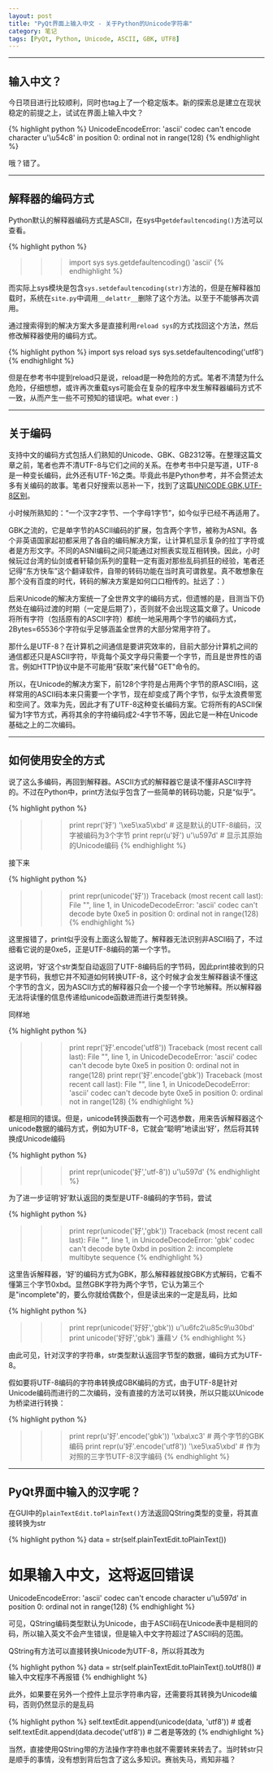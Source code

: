 ```yaml
---
layout: post
title: "PyQt界面上输入中文 - 关于Python的Unicode字符串"
category: 笔记
tags: [PyQt, Python, Unicode, ASCII, GBK, UTF8]
---
```


---

## 输入中文？

今日项目进行比较顺利，同时也tag上了一个稳定版本。新的探索总是建立在现状稳定的前提之上，试试在界面上输入中文？

{% highlight python %}
UnicodeEncodeError: 'ascii' codec can't encode character u'\u54c8' in position 0: ordinal not in range(128)
{% endhighlight %}

哦？错了。

---

## 解释器的编码方式

Python默认的解释器编码方式是ASCII，在sys中`getdefaultencoding()`方法可以查看。

{% highlight python %}
>>> import sys
>>> sys.getdefaultencoding()
'ascii'
{% endhighlight %}

而实际上sys模块是包含`sys.setdefaultencoding(str)`方法的，但是在解释器加载时，系统在`site.py`中调用`__delattr__`删除了这个方法。以至于不能够再次调用。

通过搜索得到的解决方案大多是直接利用`reload sys`的方式找回这个方法，然后修改解释器使用的编码方式。

{% highlight python %}
import sys
reload sys
sys.setdefaultencoding('utf8')
{% endhighlight %}

但是在参考书中提到reload只是说，reload是一种危险的方式。笔者不清楚为什么危险，仔细想想，或许再次重载sys可能会在复杂的程序中发生解释器编码方式不一致，从而产生一些不可预知的错误吧。what ever : )

---

## 关于编码

支持中文的编码方式包括人们熟知的Unicode、GBK、GB2312等。在整理这篇文章之前，笔者也弄不清UTF-8与它们之间的关系。在参考书中只是写道，UTF-8是一种变长编码，此外还有UTF-16之类。毕竟此书是Python参考，并不会赘述太多有关编码的故事。笔者只好搜索以恶补一下，找到了这篇[UNICODE,GBK,UTF-8区别][]。

小时候所熟知的：“一个汉字2字节、一个字母1字节”，如今似乎已经不再适用了。

GBK之流的，它是单字节的ASCII编码的扩展，包含两个字节，被称为ASNI。各个非英语国家起初都采用了各自的编码解决方案，让计算机显示复杂的拉丁字符或者是方形文字。不同的ASNI编码之间只能通过对照表实现互相转换。因此，小时候玩过台湾的仙剑或者轩辕剑系列的童鞋一定有面对那些乱码抓狂的经验，笔者还记得“东方快车”这个翻译软件，自带的转码功能在当时真可谓救星。真不敢想象在那个没有百度的时代，转码的解决方案是如何口口相传的。扯远了：）

后来Unicode的解决方案统一了全世界文字的编码方式，但遗憾的是，目测当下仍然处在编码过渡的时期（一定是后期了），否则就不会出现这篇文章了。Unicode将所有字符（包括原有的ASCII字符）都统一地采用两个字节的编码方式，2Bytes=65536个字符似乎足够涵盖全世界的大部分常用字符了。

那什么是UTF-8？在计算机之间通信是要讲究效率的，目前大部分计算机之间的通信都还只是ASCII字符，毕竟每个英文字母只需要一个字节，而且是世界性的语言。例如HTTP协议中是不可能用“获取”来代替"GET"命令的。

所以，在Unicode的解决方案下，前128个字符是占用两个字节的原ASCII码，这样常用的ASCII码本来只需要一个字节，现在却变成了两个字节，似乎太浪费带宽和空间了。效率为先，因此才有了UTF-8这种变长编码方案。它将所有的ASCII保留为1字节方式，再将其余的字符编码成2-4字节不等，因此它是一种在Unicode基础之上的二次编码。

---

## 如何使用安全的方式

说了这么多编码，再回到解释器。ASCII方式的解释器它是读不懂非ASCII字符的。不过在Python中，print方法似乎包含了一些简单的转码功能，只是“似乎”。

{% highlight python %}
>>> print repr('好')
'\xe5\xa5\xbd'             # 这是默认的UTF-8编码，汉字被编码为3个字节
>>> print repr(u'好')
u'\u597d'                  # 显示其原始的Unicode编码
{% endhighlight %}

接下来

{% highlight python %}
>>> print repr(unicode('好'))
Traceback (most recent call last):
  File "<stdin>", line 1, in <module>
UnicodeDecodeError: 'ascii' codec can't decode byte 0xe5 in position 0: ordinal not in range(128)
{% endhighlight %}


这里报错了，print似乎没有上面这么智能了。解释器无法识别非ASCII码了，不过细看它说的是0xe5，正是UTF-8编码的第一个字节。

这说明，‘好’这个str类型自动返回了UTF-8编码后的字节码，因此print接收到的只是字节码，我想它并不知道如何转换UTF-8，这个时候才会发生解释器读不懂这个字节的含义，因为ASCII方式的解释器只会一个接一个字节地解释。所以解释器无法将读懂的信息传递给unicode函数进而进行类型转换。

同样地

{% highlight python %}
>>> print repr('好'.encode('utf8'))
Traceback (most recent call last):
  File "<stdin>", line 1, in <module>
UnicodeDecodeError: 'ascii' codec can't decode byte 0xe5 in position 0: ordinal not in range(128)
>>> print repr('好'.encode('gbk'))
Traceback (most recent call last):
  File "<stdin>", line 1, in <module>
UnicodeDecodeError: 'ascii' codec can't decode byte 0xe5 in position 0: ordinal not in range(128)
{% endhighlight %}

都是相同的错误。但是，unicode转换函数有一个可选参数，用来告诉解释器这个unicode数据的编码方式，例如为UTF-8，它就会“聪明”地读出‘好’，然后将其转换成Unicode编码

{% highlight python %}
>>> print repr(unicode('好','utf-8'))
u'\u597d'
{% endhighlight %}

为了进一步证明‘好’默认返回的类型是UTF-8编码的字节码，尝试

{% highlight python %}
>>> print repr(unicode('好','gbk'))
Traceback (most recent call last):
  File "<stdin>", line 1, in <module>
UnicodeDecodeError: 'gbk' codec can't decode byte 0xbd in position 2: incomplete multibyte sequence
{% endhighlight %}

这里告诉解释器，‘好’的编码方式为GBK，那么解释器就按GBK方式解码，它看不懂第三个字节0xbd。显然GBK字符为两个字节，它认为第三个是"incomplete"的，要么你就给偶数个，但是读出来的一定是乱码，比如

{% highlight python %}
>>> print repr(unicode('好好','gbk'))
u'\u6fc2\u85c9\u30bd'
>>> print unicode('好好','gbk')
濂藉ソ
{% endhighlight %}

由此可见，针对汉字的字符串，str类型默认返回字节型的数据，编码方式为UTF-8。

假如要将UTF-8编码的字符串转换成GBK编码的方式，由于UTF-8是针对Unicode编码而进行的二次编码，没有直接的方法可以转换，所以只能以Unicode为桥梁进行转换：

{% highlight python %}
>>> print repr(u'好'.encode('gbk'))
'\xba\xc3'                     # 两个字节的GBK编码
>>> print repr(u'好'.encode('utf8'))
'\xe5\xa5\xbd'                 # 作为对照的三字节UTF-8汉字编码
{% endhighlight %}


---

## PyQt界面中输入的汉字呢？

在GUI中的`plainTextEdit.toPlainText()`方法返回QString类型的变量，将其直接转换为str

{% highlight python %}
data = str(self.plainTextEdit.toPlainText())
# 如果输入中文，这将返回错误
UnicodeEncodeError: 'ascii' codec can't encode character u'\u597d' in position 0: ordinal not in range(128)
{% endhighlight %}

可见，QString编码类型默认为Unicode，由于ASCII码在Unicode表中是相同的码，所以输入英文不会产生错误，但是输入中文字符超过了ASCII码的范围。

QString有方法可以直接转换Unicode为UTF-8，所以将其改为

{% highlight python %}
data = str(self.plainTextEdit.toPlainText().toUtf8())     # 输入中文程序不再报错
{% endhighlight %}

此外，如果要在另外一个控件上显示字符串内容，还需要将其转换为Unicode编码，否则仍然显示的是乱码

{% highlight python %}
self.textEdit.append(unicode(data, 'utf8'))    # 或者
self.textEdit.append(data.decode('utf8'))      # 二者是等效的
{% endhighlight %}

当然，直接使用QString带的方法操作字符串也就不需要转来转去了。当时转str只是顺手的事情，没有想到背后包含了这么多知识。赛翁失马，焉知非福？


[UNICODE,GBK,UTF-8区别]: http://www.cnblogs.com/cy163/archive/2007/05/31/766886.html